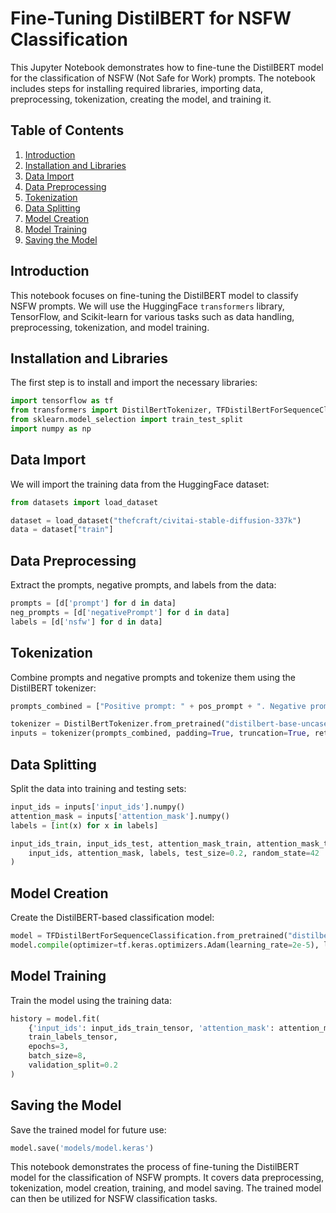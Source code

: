 # Fine-Tuning DistilBERT for NSFW Classification

This Jupyter Notebook demonstrates how to fine-tune the DistilBERT model for the classification of NSFW (Not Safe for Work) prompts. The notebook includes steps for installing required libraries, importing data, preprocessing, tokenization, creating the model, and training it.

## Table of Contents
1. [Introduction](#introduction)
2. [Installation and Libraries](#installation-and-libraries)
3. [Data Import](#data-import)
4. [Data Preprocessing](#data-preprocessing)
5. [Tokenization](#tokenization)
6. [Data Splitting](#data-splitting)
7. [Model Creation](#model-creation)
8. [Model Training](#model-training)
9. [Saving the Model](#saving-the-model)

## Introduction <a name="introduction"></a>
This notebook focuses on fine-tuning the DistilBERT model to classify NSFW prompts. We will use the HuggingFace `transformers` library, TensorFlow, and Scikit-learn for various tasks such as data handling, preprocessing, tokenization, and model training.

## Installation and Libraries <a name="installation-and-libraries"></a>
The first step is to install and import the necessary libraries:

```python
import tensorflow as tf
from transformers import DistilBertTokenizer, TFDistilBertForSequenceClassification
from sklearn.model_selection import train_test_split
import numpy as np
```

## Data Import <a name="data-import"></a>
We will import the training data from the HuggingFace dataset:

```python
from datasets import load_dataset

dataset = load_dataset("thefcraft/civitai-stable-diffusion-337k")
data = dataset["train"]
```

## Data Preprocessing <a name="data-preprocessing"></a>
Extract the prompts, negative prompts, and labels from the data:

```python
prompts = [d['prompt'] for d in data]
neg_prompts = [d['negativePrompt'] for d in data]
labels = [d['nsfw'] for d in data]
```

## Tokenization <a name="tokenization"></a>
Combine prompts and negative prompts and tokenize them using the DistilBERT tokenizer:

```python
prompts_combined = ["Positive prompt: " + pos_prompt + ". Negative prompt: " + neg_prompt for pos_prompt, neg_prompt in zip(prompts, neg_prompts)]

tokenizer = DistilBertTokenizer.from_pretrained("distilbert-base-uncased")
inputs = tokenizer(prompts_combined, padding=True, truncation=True, return_tensors="tf")
```

## Data Splitting <a name="data-splitting"></a>
Split the data into training and testing sets:

```python
input_ids = inputs['input_ids'].numpy()
attention_mask = inputs['attention_mask'].numpy()
labels = [int(x) for x in labels]

input_ids_train, input_ids_test, attention_mask_train, attention_mask_test, labels_train, labels_test = train_test_split(
    input_ids, attention_mask, labels, test_size=0.2, random_state=42
)
```

## Model Creation <a name="model-creation"></a>
Create the DistilBERT-based classification model:

```python
model = TFDistilBertForSequenceClassification.from_pretrained("distilbert-base-uncased", num_labels=1)
model.compile(optimizer=tf.keras.optimizers.Adam(learning_rate=2e-5), loss='binary_crossentropy', metrics=['accuracy'])
```

## Model Training <a name="model-training"></a>
Train the model using the training data:

```python
history = model.fit(
    {'input_ids': input_ids_train_tensor, 'attention_mask': attention_mask_train_tensor},
    train_labels_tensor,
    epochs=3,
    batch_size=8,
    validation_split=0.2
)
```

## Saving the Model <a name="saving-the-model"></a>
Save the trained model for future use:

```python
model.save('models/model.keras')
```

This notebook demonstrates the process of fine-tuning the DistilBERT model for the classification of NSFW prompts. It covers data preprocessing, tokenization, model creation, training, and model saving. The trained model can then be utilized for NSFW classification tasks.
